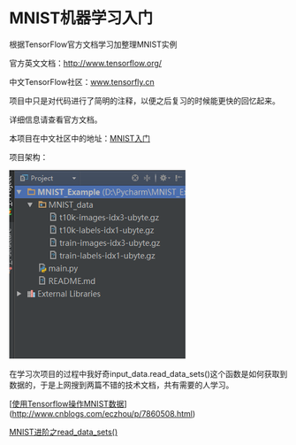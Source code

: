 # MNIST机器学习入门

根据TensorFlow官方文档学习加整理MNIST实例

官方英文文档：<http://www.tensorflow.org/> 

中文TensorFlow社区：www.tensorfly.cn

项目中只是对代码进行了简明的注释，以便之后复习的时候能更快的回忆起来。

详细信息请查看官方文档。

本项目在中文社区中的地址：[MNIST入门](http://www.tensorfly.cn/tfdoc/tutorials/mnist_beginners.html)

项目架构：

![1.png](1.png)

在学习次项目的过程中我好奇input_data.read_data_sets()这个函数是如何获取到数据的，于是上网搜到两篇不错的技术文档，共有需要的人学习。

[[使用Tensorflow操作MNIST数据](https://www.cnblogs.com/eczhou/p/7860508.html)](http://www.cnblogs.com/eczhou/p/7860508.html)

[MNIST进阶之read_data_sets()](https://blog.csdn.net/qq_33254870/article/details/81388620)